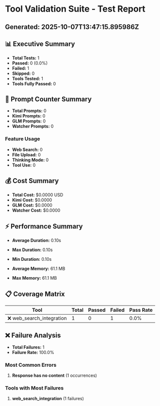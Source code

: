 # Tool Validation Suite - Test Report
**Generated:** 2025-10-07T13:47:15.895986Z
---

## 📊 Executive Summary

- **Total Tests:** 1
- **Passed:** 0 (0.0%)
- **Failed:** 1
- **Skipped:** 0
- **Tools Tested:** 1
- **Tools Fully Passed:** 0

## 🔢 Prompt Counter Summary

- **Total Prompts:** 0
- **Kimi Prompts:** 0
- **GLM Prompts:** 0
- **Watcher Prompts:** 0

### Feature Usage

- **Web Search:** 0
- **File Upload:** 0
- **Thinking Mode:** 0
- **Tool Use:** 0

## 💰 Cost Summary

- **Total Cost:** $0.0000 USD
- **Kimi Cost:** $0.0000
- **GLM Cost:** $0.0000
- **Watcher Cost:** $0.0000

## ⚡ Performance Summary

- **Average Duration:** 0.10s
- **Max Duration:** 0.10s
- **Min Duration:** 0.10s

- **Average Memory:** 61.1 MB
- **Max Memory:** 61.1 MB

## 📋 Coverage Matrix

| Tool | Total | Passed | Failed | Pass Rate |
|------|-------|--------|--------|----------|
| ❌ web_search_integration | 1 | 0 | 1 | 0.0% |

## ❌ Failure Analysis

- **Total Failures:** 1
- **Failure Rate:** 100.0%

### Most Common Errors

1. **Response has no content** (1 occurrences)

### Tools with Most Failures

1. **web_search_integration** (1 failures)

